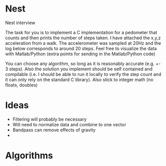 Nest
====

Nest interview

The task for you is to implement a C implementation for a pedometer that counts and then prints the number of steps taken. I have attached the x,y,z acceleration from a walk. The accelerometer was sampled at 20Hz and the log below corresponds to around 20 steps.  Feel free to visualize the data with Matlab/Python (extra points for sending in the Matlab/Python code)

You can choose any algorithm, so long as it is reasonably accurate (e.g. +- 3 steps). Also the solution you implement should be self contained and compilable (i.e. I should be able to run it locally to verify the step count and it can only rely on the standard C library). Also stick to integer math (no floats, doubles)


Ideas
=====

- Filtering will probably be necessary
- Will need to normalize data and combine to one vector
- Bandpass can remove effects of gravity
- 

Algorithms
==========

